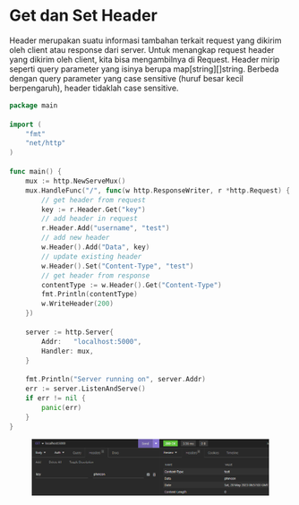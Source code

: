 # Get dan Set Header

Header merupakan suatu informasi tambahan terkait request yang dikirim oleh client atau response dari server. Untuk menangkap request header yang dikirim oleh client, kita bisa mengambilnya di Request. Header mirip seperti query parameter yang isinya berupa map\[string]\[]string. Berbeda dengan query parameter yang case sensitive (huruf besar kecil berpengaruh), header tidaklah case sensitive.

```go
package main

import (
	"fmt"
	"net/http"
)

func main() {
	mux := http.NewServeMux()
	mux.HandleFunc("/", func(w http.ResponseWriter, r *http.Request) {
		// get header from request
		key := r.Header.Get("key")
		// add header in request
		r.Header.Add("username", "test")
		// add new header
		w.Header().Add("Data", key)
		// update existing header
		w.Header().Set("Content-Type", "test")
		// get header from response
		contentType := w.Header().Get("Content-Type")
		fmt.Println(contentType)
		w.WriteHeader(200)
	})

	server := http.Server{
		Addr: 	"localhost:5000",
		Handler: mux,
	}

	fmt.Println("Server running on", server.Addr)
	err := server.ListenAndServe()
	if err != nil {
		panic(err)
	}
}
```

<figure><img src="../.gitbook/assets/header.png" alt=""><figcaption></figcaption></figure>
